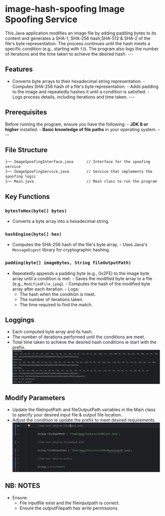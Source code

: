                   
# image-hash-spoofing Image Spoofing Service
This Java application modifies an image file by adding padding bytes to its content and generates a SHA-1, SHA-256 hash,SHA-512 & SHA-2 of the file's byte representation. The process continues until the hash meets a 
specific condition (e.g., starting with `f3`). The program also logs the number of iterations and the time taken to achieve the desired hash. ---
## Features
- Converts byte arrays to their hexadecimal string representation. - Computes SHA-256 hash of a file's byte representation. - Adds padding to the image and repeatedly hashes it until a condition is satisfied. - Logs 
process details, including iterations and time taken. ---
## Prerequisites
Before running the program, ensure you have the following: - **JDK 8 or higher** installed. - **Basic knowledge of file paths** in your operating system. ---
## File Structure

```plaintext
├── ImageSpoofingInterface.java      // Interface for the spoofing service
├── ImageSpoofingService.java        // Service that implements the spoofing logic
├── Main.java                        // Main class to run the program
```
## Key Functions
### `bytesToHex(byte[] bytes)`
- Converts a byte array into a hexadecimal string.
### `hashEngine(byte[] hex)`
- Computes the SHA-256 hash of the file's byte array. - Uses Java's `MessageDigest` library for 
cryptographic hashing.
### `padding(byte[] imageBytes, String fileOutputPath)`
- Repeatedly appends a padding byte (e.g., 0x2FE) to the image byte array until a condition is met. - 
Saves the modified byte array to a file (e.g., `ModifiedFile.jpeg`). - Computes the hash of the 
modified byte array after each iteration. - Logs:
  - The hash when the condition is meet. 
  - The number of iterations taken. 
  - The time required to find 
    the match.
## Loggings
  - Each computed byte array and its hash.
  - The number of iterations performed until the conditions are meet.
  - Total time taken to achieve the desired hash conditions ie start with the prefix.
    ![Image](images/output.png)
## Modify Parameters
- Update the fileInputPath and fileOutputPath variables in the Main class to specify your desired input file & output file location .
- Adjust the condition ie update the prefix  to meet desired requirements.
![Image](images/paths.png)

## NB: NOTES
- Ensure:
  - File inputfile exist and the fileinputpath is correct.
  - Ensure the outputFilepath has write permissions.
